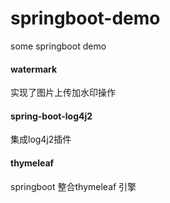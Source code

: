 # springboot-demo
some springboot demo


#### watermark 
实现了图片上传加水印操作

#### spring-boot-log4j2
集成log4j2插件

#### thymeleaf 
springboot 整合thymeleaf 引擎